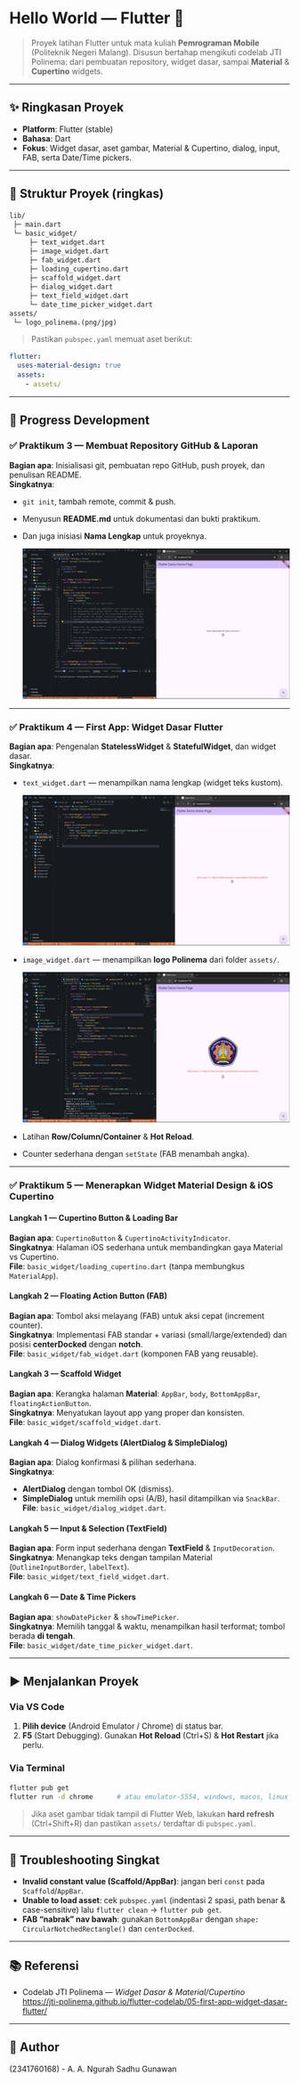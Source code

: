# Hello World — Flutter 🚀

> Proyek latihan Flutter untuk mata kuliah **Pemrograman Mobile** (Politeknik Negeri Malang).
> Disusun bertahap mengikuti codelab JTI Polinema: dari pembuatan repository,
> widget dasar, sampai **Material** & **Cupertino** widgets.

---

## ✨ Ringkasan Proyek
- **Platform**: Flutter (stable)
- **Bahasa**: Dart
- **Fokus**: Widget dasar, aset gambar, Material & Cupertino, dialog, input,
  FAB, serta Date/Time pickers.

---

## 📂 Struktur Proyek (ringkas)
```
lib/
 ├─ main.dart
 └─ basic_widget/
     ├─ text_widget.dart
     ├─ image_widget.dart
     ├─ fab_widget.dart
     ├─ loading_cupertino.dart
     ├─ scaffold_widget.dart
     ├─ dialog_widget.dart
     ├─ text_field_widget.dart
     └─ date_time_picker_widget.dart
assets/
 └─ logo_polinema.(png/jpg)
```

> Pastikan `pubspec.yaml` memuat aset berikut:
```yaml
flutter:
  uses-material-design: true
  assets:
    - assets/
```

---

## 🧭 Progress Development

### ✅ Praktikum 3 — Membuat Repository GitHub & Laporan
**Bagian apa**: Inisialisasi git, pembuatan repo GitHub, push proyek, dan penulisan README.  
**Singkatnya**:
- `git init`, tambah remote, commit & push.
- Menyusun **README.md** untuk dokumentasi dan bukti praktikum.
- Dan juga inisiasi **Nama Lengkap** untuk proyeknya.

  ![Tampilan Nama Lengkap di Aplikasi Flutter](images/01.png)

---

### ✅ Praktikum 4 — First App: Widget Dasar Flutter
**Bagian apa**: Pengenalan **StatelessWidget** & **StatefulWidget**, dan widget dasar.  
**Singkatnya**:
- `text_widget.dart` — menampilkan nama lengkap (widget teks kustom).

  ![Tampilan Nama Lengkap Widget (Kustom)](images/02.png)

- `image_widget.dart` — menampilkan **logo Polinema** dari folder `assets/`.

  ![Tampilan Logo Politeknik Negeri Malang](images/03.png)

- Latihan **Row/Column/Container** & **Hot Reload**.
- Counter sederhana dengan `setState` (FAB menambah angka).

---

### ✅ Praktikum 5 — Menerapkan Widget Material Design & iOS Cupertino

#### Langkah 1 — Cupertino Button & Loading Bar
**Bagian apa**: `CupertinoButton` & `CupertinoActivityIndicator`.  
**Singkatnya**: Halaman iOS sederhana untuk membandingkan gaya Material vs Cupertino.  
**File**: `basic_widget/loading_cupertino.dart` (tanpa membungkus `MaterialApp`).

#### Langkah 2 — Floating Action Button (FAB)
**Bagian apa**: Tombol aksi melayang (FAB) untuk aksi cepat (increment counter).  
**Singkatnya**: Implementasi FAB standar + variasi (small/large/extended) dan posisi **centerDocked** dengan **notch**.  
**File**: `basic_widget/fab_widget.dart` (komponen FAB yang reusable).

#### Langkah 3 — Scaffold Widget
**Bagian apa**: Kerangka halaman **Material**: `AppBar`, `body`, `BottomAppBar`, `floatingActionButton`.  
**Singkatnya**: Menyatukan layout app yang proper dan konsisten.  
**File**: `basic_widget/scaffold_widget.dart`.

#### Langkah 4 — Dialog Widgets (AlertDialog & SimpleDialog)
**Bagian apa**: Dialog konfirmasi & pilihan sederhana.  
**Singkatnya**:
- **AlertDialog** dengan tombol OK (dismiss).
- **SimpleDialog** untuk memilih opsi (A/B), hasil ditampilkan via `SnackBar`.  
**File**: `basic_widget/dialog_widget.dart`.

#### Langkah 5 — Input & Selection (TextField)
**Bagian apa**: Form input sederhana dengan **TextField** & `InputDecoration`.  
**Singkatnya**: Menangkap teks dengan tampilan Material (`OutlineInputBorder`, `labelText`).  
**File**: `basic_widget/text_field_widget.dart`.

#### Langkah 6 — Date & Time Pickers
**Bagian apa**: `showDatePicker` & `showTimePicker`.  
**Singkatnya**: Memilih tanggal & waktu, menampilkan hasil terformat; tombol berada **di tengah**.  
**File**: `basic_widget/date_time_picker_widget.dart`.

---

## ▶️ Menjalankan Proyek

### Via VS Code
1. **Pilih device** (Android Emulator / Chrome) di status bar.
2. **F5** (Start Debugging). Gunakan **Hot Reload** (Ctrl+S) & **Hot Restart** jika perlu.

### Via Terminal
```bash
flutter pub get
flutter run -d chrome      # atau emulator-5554, windows, macos, linux
```

> Jika aset gambar tidak tampil di Flutter Web, lakukan **hard refresh** (Ctrl+Shift+R)
> dan pastikan `assets/` terdaftar di `pubspec.yaml`.

---

## 🧩 Troubleshooting Singkat
- **Invalid constant value (Scaffold/AppBar)**: jangan beri `const` pada `Scaffold`/`AppBar`.
- **Unable to load asset**: cek `pubspec.yaml` (indentasi 2 spasi, path benar & case-sensitive) lalu `flutter clean` → `flutter pub get`.
- **FAB “nabrak” nav bawah**: gunakan `BottomAppBar` dengan `shape: CircularNotchedRectangle()` dan `centerDocked`.

---

## 📚 Referensi
- Codelab JTI Polinema — *Widget Dasar & Material/Cupertino*  
  https://jti-polinema.github.io/flutter-codelab/05-first-app-widget-dasar-flutter/

---

## 📝 Author
(2341760168) - A. A. Ngurah Sadhu Gunawan